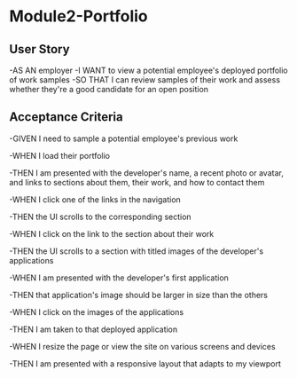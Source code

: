 # Module2-Portfolio

## **User Story**

-AS AN employer
-I WANT to view a potential employee's deployed portfolio of work samples
-SO THAT I can review samples of their work and assess whether they're a good candidate for an open position

## **Acceptance Criteria**

-GIVEN I need to sample a potential employee's previous work

-WHEN I load their portfolio

-THEN I am presented with the developer's name, a recent photo or avatar, and links
to sections about them, their work, and how to contact them

-WHEN I click one of the links in the navigation

-THEN the UI scrolls to the corresponding section

-WHEN I click on the link to the section about their work

-THEN the UI scrolls to a section with titled images of the developer's applications

-WHEN I am presented with the developer's first application

-THEN that application's image should be larger in size than the others

-WHEN I click on the images of the applications

-THEN I am taken to that deployed application

-WHEN I resize the page or view the site on various screens and devices

-THEN I am presented with a responsive layout that adapts to my viewport
